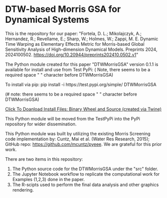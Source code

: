 # DTW-based Morris GSA for Dynamical Systems
This is the repository for our paper:
"Fortela, D. L.; Mikolajczyk, A.; Hernandez, R.; Revellame, E.; Sharp, W.; Holmes, W.; Zappi, M. E. Dynamic Time Warping as Elementary Effects Metric for Morris-based Global Sensitivity Analysis of High-dimension Dynamical Models. Preprints 2024, 2024100502. https://doi.org/10.20944/preprints202410.0502.v1"

The Python module created for this paper "DTWMorrisGSA" version 0.1.1 is available for install and use from Test PyPi: ( Note, there seems to be a required space " " character before DTWMorrisGSA)

To install via pip: pip install -i https​&#65279;://test.pypi.org/simple/ DTWMorrisGSA

(# note: there seems to be a required space " " character before DTWMorrisGSA)

[Click To Doanload Install Files: Binary Wheel and Source (created via Twine)](https://test.pypi.org/simple/dtwmorrisgsa/)

This Python module will be moved from the TestPyPi into the PyPi repository for wider dissemination.

This Python module was built by utilizing the existing Morris Screening code implementation
by: Cuntz, Mai et al. (Water Res Research, 2015); GitHub repo: https://github.com/mcuntz/pyeee. We are grateful for this prior work.

There are two items in this repository:
1) The Python source code for the DTWMorrisGSA under the "src" folder.
2) The Jupyter Notebook workflow to replicate the computational work for Examples (1,2,3) done in the paper.
3) The R-scipts used to perform the final data analysis and other graphics rendering. 

